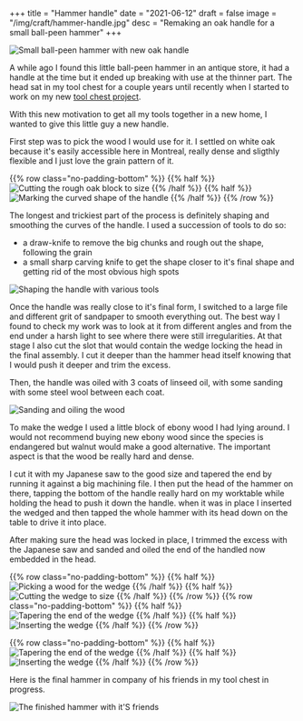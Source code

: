 +++
title = "Hammer handle"
date = "2021-06-12"
draft = false
image = "/img/craft/hammer-handle.jpg"
desc = "Remaking an oak handle for a small ball-peen hammer"
+++

![Small ball-peen hammer with new oak handle](/img/craft/hammer-handle.jpg)

A while ago I found this little ball-peen hammer in an antique store, it had a handle at the time but it ended up breaking with use at the thinner part. The head sat in my tool chest for a couple years until recently when I started to work on my new [tool chest project](/craft/tool-chest/).

With this new motivation to get all my tools together in a new home, I wanted to give this little guy a new handle.

First step was to pick the wood I would use for it. I settled on white oak because it's easily accessible here in Montreal, really dense and sligthly flexible and I just love the grain pattern of it.

{{% row class="no-padding-bottom" %}}
{{% half %}}
![Cutting the rough oak block to size](/img/craft/hammer-handle-1.jpg)
{{% /half %}}
{{% half %}}
![Marking the curved shape of the handle](/img/craft/hammer-handle-2.jpg)
{{% /half %}}
{{% /row %}}

The longest and trickiest part of the process is definitely shaping and smoothing the curves of the handle. I used a succession of tools to do so:  
- a draw-knife to remove the big chunks and rough out the shape, following the grain
- a small sharp carving knife to get the shape closer to it's final shape and getting rid of the most obvious high spots

![Shaping the handle with various tools](/img/craft/hammer-handle-3.jpg)

Once the handle was really close to it's final form, I switched to a large file and different grit of sandpaper to smooth everything out. The best way I found to check my work was to look at it from different angles and from the end under a harsh light to see where there were still irregularities. At that stage I also cut the slot that would contain the wedge locking the head in the final assembly. I cut it deeper than the hammer head itself knowing that I would push it deeper and trim the excess.

Then, the handle was oiled with 3 coats of linseed oil, with some sanding with some steel wool between each coat.

![Sanding and oiling the wood](/img/craft/hammer-handle-4.jpg)

To make the wedge I used a little block of ebony wood I had lying around. I would not recommend buying new ebony wood since the species is endangered but walnut would make a good alternative. The important aspect is that the wood be really hard and dense.

I cut it with my Japanese saw to the good size and tapered the end by running it against a big machining file. I then put the head of the hammer on there, tapping the bottom of the handle really hard on my worktable while holding the head to push it down the handle. when it was in place I inserted the wedged and then tapped the whole hammer with its head down on the table to drive it into place.

After making sure the head was locked in place, I trimmed the excess with the Japanese saw and sanded and oiled the end of the handled now embedded in the head.

{{% row class="no-padding-bottom" %}}
{{% half %}}
![Picking a wood for the wedge](/img/craft/hammer-handle-6.jpg)
{{% /half %}}
{{% half %}}
![Cutting the wedge to size](/img/craft/hammer-handle-7.jpg)
{{% /half %}}
{{% /row %}}
{{% row class="no-padding-bottom" %}}
{{% half %}}
![Tapering the end of the wedge](/img/craft/hammer-handle-8.jpg)
{{% /half %}}
{{% half %}}
![Inserting the wedge](/img/craft/hammer-handle-9.jpg)
{{% /half %}}
{{% /row %}}

{{% row class="no-padding-bottom" %}}
{{% half %}}
![Tapering the end of the wedge](/img/craft/hammer-handle-10.jpg)
{{% /half %}}
{{% half %}}
![Inserting the wedge](/img/craft/hammer-handle-11.jpg)
{{% /half %}}
{{% /row %}}

Here is the final hammer in company of his friends in my tool chest in progress.

![The finished hammer with it'S friends](/img/craft/hammer-handle-12.jpg)
